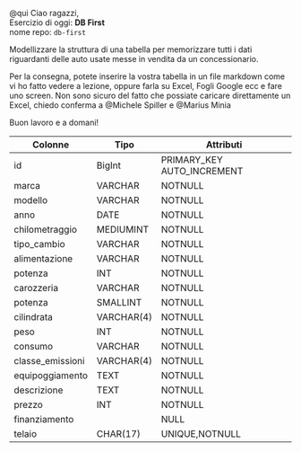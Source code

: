 @qui Ciao ragazzi,<br>
Esercizio di oggi: **DB First**<br>
nome repo: `db-first`

Modellizzare la struttura di una tabella per memorizzare tutti i dati riguardanti delle auto usate messe in vendita da un concessionario.

Per la consegna, potete inserire la vostra tabella in un file markdown come vi ho fatto vedere a lezione, oppure farla su Excel, Fogli Google ecc e fare uno screen.
Non sono sicuro del fatto che possiate caricare direttamente un Excel, chiedo conferma a 
@Michele Spiller
 e 
@Marius Minia

Buon lavoro e a domani!



Colonne|Tipo|Attributi
---|---|---
id|BigInt|PRIMARY_KEY AUTO_INCREMENT
marca|VARCHAR|NOTNULL
modello|VARCHAR|NOTNULL
anno|DATE|NOTNULL
chilometraggio|MEDIUMINT|NOTNULL
tipo_cambio|VARCHAR|NOTNULL
alimentazione|VARCHAR|NOTNULL
potenza|INT|NOTNULL
carozzeria|VARCHAR|NOTNULL
potenza|SMALLINT|NOTNULL
cilindrata|VARCHAR(4)|NOTNULL
peso|INT|NOTNULL
consumo|VARCHAR|NOTNULL
classe_emissioni|VARCHAR(4)|NOTNULL
equipoggiamento|TEXT|NOTNULL
descrizione|TEXT|NOTNULL
prezzo|INT|NOTNULL
finanziamento| |NULL
telaio|CHAR(17)|UNIQUE,NOTNULL